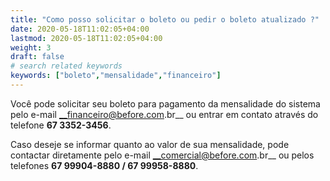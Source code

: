 ```yaml
---
title: "Como posso solicitar o boleto ou pedir o boleto atualizado ?"
date: 2020-05-18T11:02:05+04:00
lastmod: 2020-05-18T11:02:05+04:00
weight: 3
draft: false
# search related keywords
keywords: ["boleto","mensalidade","financeiro"]
---
```


Você pode solicitar seu boleto para pagamento da mensalidade do sistema pelo e-mail __financeiro@before.com.br__ ou entrar em contato através do telefone __67 3352-3456__.

Caso deseje se informar quanto ao valor de sua mensalidade, pode contactar diretamente pelo e-mail __comercial@before.com.br__ ou pelos telefones __67 99904-8880  /  67 99958-8880__.
